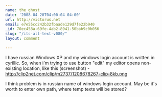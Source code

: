 ```yaml
---
name: the_ghost
date: '2008-04-20T04:00:04-04:00'
url: http://victorus.net
email: e7e55cc242b32fbaade129d7fe22b940
_id: 70ec458a-69fe-4ab2-8941-50bab9c0b056
slug: "/its-all-text-v080/"
layout: comment

---
```


I have russian Windows XP and my windows login account is written in cyrillic. So, when i'm trying to use button "edit" my editor opens non-existing location, like this (screenshot) - http://clip2net.com/clip/m2737/1208678267-clip-8kb.png

I think problem is in russian name of windows login account. May be it's worth to enter own path, where temp texts will be stored?
